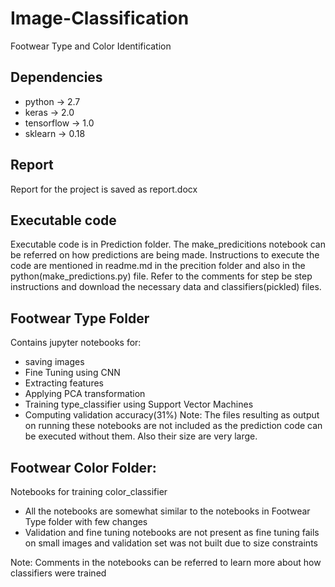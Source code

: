 # Image-Classification
Footwear Type and Color Identification

## Dependencies
- python -> 2.7
- keras -> 2.0
- tensorflow -> 1.0
- sklearn -> 0.18

## Report
Report for the project is saved as report.docx

## Executable code
Executable code is in Prediction folder. The make_predicitions notebook can be referred on how predictions are being made.
Instructions to execute the code are mentioned in readme.md in the precition folder and also in the python(make_predictions.py) file.
Refer to the comments for step be step instructions and download the necessary data and classifiers(pickled) files.

## Footwear Type Folder 
Contains jupyter notebooks for:
- saving images 
- Fine Tuning using CNN
- Extracting features 
- Applying PCA transformation
- Training type_classifier using Support Vector Machines
- Computing validation accuracy(31%)
Note:
The files resulting as output on running these notebooks are not included as the prediction code can be executed without them. Also their size are very large.

## Footwear Color Folder:
Notebooks for training color_classifier 
- All the notebooks are somewhat similar to the notebooks in Footwear Type folder with few changes
- Validation and fine tuning notebooks are not present as fine tuning fails on small images and validation set was not built due to size constraints

Note:
Comments in the notebooks can be referred to learn more about how classifiers were trained
